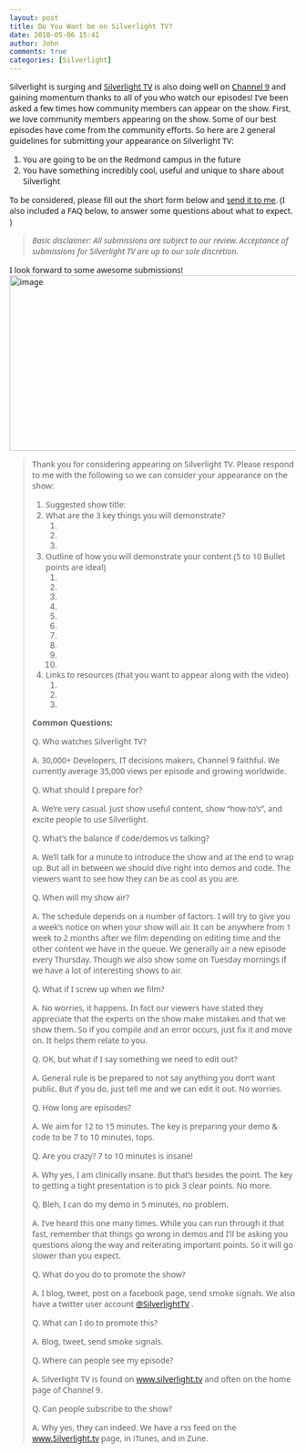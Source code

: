 ```yaml
---
layout: post
title: Do You Want be on Silverlight TV?
date: 2010-05-06 15:41
author: John
comments: true
categories: [Silverlight]
---
```

<p><font face="Segoe UI">Silverlight is surging and <a href="http://silverlight.tv">Silverlight TV</a> is also doing well on <a href="http://channel9.msdn.com/">Channel 9</a> and gaining momentum thanks to all of you who watch our episodes! I’ve been asked a few times how community members can appear on the show. First, we love community members appearing on the show. Some of our best episodes have come from the community efforts. So here are 2 general guidelines for submitting your appearance on Silverlight TV:</font></p>  <ol>   <li><font face="Segoe UI">You are going to be on the Redmond campus in the future </font></li>    <li><font face="Segoe UI">You have something incredibly cool, useful and unique to share about Silverlight</font> </li> </ol>  <p><font face="Segoe UI">To be considered, please fill out the short form below and <a href="/contact">send it to me</a>. (I also included a FAQ below, to answer some questions about what to expect. ) </font></p>  <blockquote>   <p><em><font face="Segoe UI">Basic disclaimer: </font><font face="Segoe UI">All submissions are subject to our review. Acceptance of submissions for Silverlight TV are up to our sole discretion. </font></em></p> </blockquote>  <p><font face="Segoe UI">I look forward to some awesome submissions!<font face="Segoe UI"><a href="http://silverlight.tv/"><img style="border-right-width: 0px; display: inline; border-top-width: 0px; border-bottom-width: 0px; border-left-width: 0px" title="image" border="0" alt="image" src="http://images.johnpapa.net/wp-content/uploads/files/media/image/WindowsLiveWriter/DoYouWantbeonSilverlightTV_A87C/image_3.png" width="552" height="308" /></a></font></font></p>  <blockquote>   <p><font face="Segoe UI">Thank you for considering appearing on Silverlight TV. Please respond to me with the following so we can consider your appearance on the show:</font></p>    <ol>     <li><font face="Segoe UI">Suggested show title:&#160; </font></li>      <li><font face="Segoe UI">What are the 3 key things you will demonstrate?</font>         <ol>         <li><font face="Segoe UI"></font></li>          <li><font face="Segoe UI"></font></li>          <li><font face="Segoe UI">&#160;<b></b></font> </li>       </ol>     </li>      <li><font face="Segoe UI">Outline of how you will demonstrate your content (</font><font face="Segoe UI">5 to 10 Bullet points are ideal)</font>         <ol>         <li><font face="Segoe UI"></font></li>          <li><font face="Segoe UI"></font></li>          <li><font face="Segoe UI"></font></li>          <li><font face="Segoe UI"></font></li>          <li><font face="Segoe UI"></font></li>          <li><font face="Segoe UI"></font></li>          <li><font face="Segoe UI"></font></li>          <li><font face="Segoe UI"></font></li>          <li><font face="Segoe UI"></font></li>          <li><font face="Segoe UI"></font></li>       </ol>     </li>      <li><font face="Segoe UI">Links to resources (that you want to appear along with the video)</font>         <ol>         <li><font face="Segoe UI"></font></li>          <li><font face="Segoe UI"></font></li>          <li><font face="Segoe UI"></font></li>       </ol>     </li>   </ol>    <p><b><font face="Segoe UI">Common Questions:</font></b></p>    <p><font face="Segoe UI">Q. Who watches Silverlight TV?</font></p>    <p><font face="Segoe UI">A. 30,000+ Developers, IT decisions makers, Channel 9 faithful. We currently average 35,000 views per episode and growing worldwide.</font></p>    <p><font face="Segoe UI">Q. What should I prepare for?</font></p>    <p><font face="Segoe UI">A. We’re very casual. Just show useful content, show “how-to’s”, and excite people to use Silverlight. </font></p>    <p><font face="Segoe UI">Q. What’s the balance if code/demos vs talking?</font></p>    <p><font face="Segoe UI">A. We’ll talk for a minute to introduce the show and at the end to wrap up. But all in between we should dive right into demos and code. The viewers want to see how they can be as cool as you are.</font></p>    <p><font face="Segoe UI">Q. When will my show air?</font></p>    <p><font face="Segoe UI">A. The schedule depends on a number of factors. I will try to give you a week’s notice on when your show will air. It can be anywhere from 1 week to 2 months after we film depending on editing time and the other content we have in the queue. We generally air a new episode every Thursday. Though we also show some on Tuesday mornings if we have a lot of interesting shows to air.</font></p>    <p><font face="Segoe UI">Q. What if I screw up when we film?</font></p>    <p><font face="Segoe UI">A. No worries, it happens. In fact our viewers have stated they appreciate that the experts on the show make mistakes and that we show them. So if you compile and an error occurs, just fix it and move on. It helps them relate to you.</font></p>    <p><font face="Segoe UI">Q. OK, but what if I say something we need to edit out?</font></p>    <p><font face="Segoe UI">A. General rule is be prepared to not say anything you don’t want public. But if you do, just tell me and we can edit it out. No worries.</font></p>    <p><font face="Segoe UI">Q. How long are episodes?</font></p>    <p><font face="Segoe UI">A. We aim for 12 to 15 minutes. The key is preparing your demo &amp; code to be 7 to 10 minutes, tops.</font></p>    <p><font face="Segoe UI">Q. Are you crazy? 7 to 10 minutes is insane!</font></p>    <p><font face="Segoe UI">A. Why yes, I am clinically insane. But that’s besides the point. The key to getting a tight presentation is to pick 3 clear points. No more.</font></p>    <p><font face="Segoe UI">Q. Bleh, I can do my demo in 5 minutes, no problem.</font></p>    <p><font face="Segoe UI">A. I’ve heard this one many times. While you can run through it that fast, remember that things go wrong in demos and I’ll be asking you questions along the way and reiterating important points. So it will go slower than you expect.</font></p>    <p><font face="Segoe UI">Q. What do you do to promote the show? </font></p>    <p><font face="Segoe UI">A. I blog, tweet, post on a facebook page, send smoke signals. We also have a twitter user account <a href="http://twitter.com/SilverlightTV">@SilverlightTV</a> .</font></p>    <p><font face="Segoe UI">Q. What can I do to promote this? </font></p>    <p><font face="Segoe UI">A. Blog, tweet, send smoke signals. </font></p>    <p><font face="Segoe UI">Q. Where can people see my episode?</font></p>    <p><font face="Segoe UI">A. Silverlight TV is found on </font><a href="http://www.silverlight.tv"><font face="Segoe UI">www.silverlight.tv</font></a><font face="Segoe UI"> and often on the home page of Channel 9.</font></p>    <p><font face="Segoe UI">Q. Can people subscribe to the show? </font></p>    <p><font face="Segoe UI">A. Why yes, they can indeed. We have a rss feed on the </font><a href="http://www.Silverlight.tv"><font face="Segoe UI">www.Silverlight.tv</font></a><font face="Segoe UI"> page, in iTunes, and in Zune.</font></p>    <p><a name="_MailAutoSig"><font face="Segoe UI"></font></a></p> </blockquote>  <p><font face="Segoe UI">&#160;</font></p>

